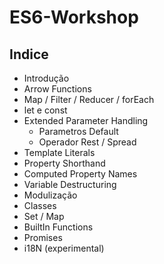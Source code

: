 # ES6-Workshop

## Indice

- Introdução
- Arrow Functions
- Map / Filter / Reducer / forEach
- let e const
- Extended Parameter Handling
  - Parametros Default
  - Operador Rest / Spread
- Template Literals
- Property Shorthand
- Computed Property Names
- Variable Destructuring
- Modulização
- Classes
- Set / Map
- BuiltIn Functions
- Promises
- i18N (experimental)
